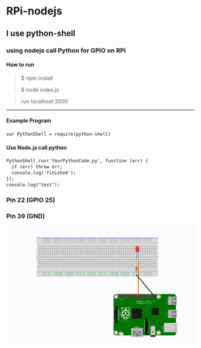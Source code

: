 # RPi-nodejs
## I use python-shell
### using nodejs call Python for GPIO on RPi
#### How to run
> $ npm install


> $ node index.js

>run localhost:3000

***
#### Example Program
```
var PythonShell = require(python-shell)
```

#### Use Node.js call python  
```
PythonShell.run('YourPythonCode.py', function (err) {
  if (err) throw err;
  console.log('finished');
});
console.log("test");
```




### Pin 22 (GPIO 25)
### Pin 39 (GND)

![ screenshot](img/model.png)
